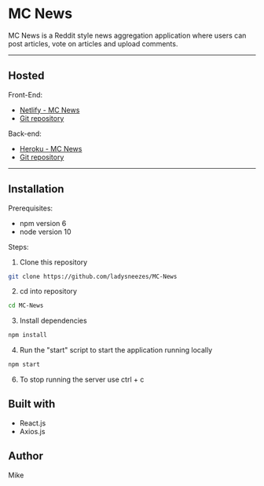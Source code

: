 # MC News

MC News is a Reddit style news aggregation application where users can post articles, vote on articles and upload comments.

---

## Hosted

Front-End:

- [Netlify - MC News]()
- [Git repository](https://github.com/ladysneezes/MC-News)

Back-end:

- [Heroku - MC News](https://mikes-nc-news.herokuapp.com/)
- [Git repository](https://github.com/ladysneezes/nc_news_mike)

---

## Installation

Prerequisites:

- npm version 6
- node version 10

Steps:

1. Clone this repository

```bash
git clone https://github.com/ladysneezes/MC-News
```

2. cd into repository

```bash
cd MC-News
```

3. Install dependencies

```bash
npm install
```

4. Run the "start" script to start the application running locally

```bash
npm start
```

6. To stop running the server use ctrl + c

## Built with

- React.js
- Axios.js

## Author

Mike
